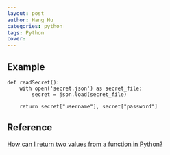```yaml
---
layout: post
author: Hang Hu
categories: python
tags: Python 
cover: 
---
```


## Example

```
def readSecret():
    with open('secret.json') as secret_file:
        secret = json.load(secret_file)

    return secret["username"], secret["password"]

```


## Reference


[How can I return two values from a function in Python?](https://stackoverflow.com/questions/9752958/how-can-i-return-two-values-from-a-function-in-python)

